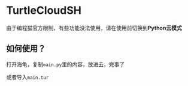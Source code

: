# TurtleCloudSH

由于编程猫官方限制，有些功能没法使用，请在使用前切换到**Python云模式**

## 如何使用？

打开海龟，复制`main.py`里的内容，放进去，完事了

或者导入`main.tur`
